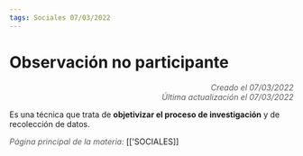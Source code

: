 ```yaml
---
tags: Sociales 07/03/2022
---
```


# Observación no participante
<div style="text-align: right; opacity: 0.7; font-style: italic;">Creado el 07/03/2022</div>
<div style="text-align: right; opacity: 0.7; font-style: italic;">Última actualización el 07/03/2022</div>

Es una técnica que trata de **objetivizar el proceso de investigación** y de recolección de datos.

<span style="opacity: 0.7; font-style: italic;">Página principal de la materia:</span> [['SOCIALES]]